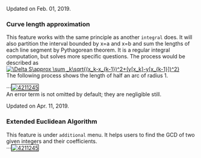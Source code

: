 Updated on Feb. 01, 2019. 
### Curve length approximation
This feature works with the same principle as another `integral` does. It will also partition the interval bounded by x=a and x=b and sum the lengths of each line segment by Pythagorean theorem. It is a regular integral computation, but solves more specific questions. The process would be described as   
<a href="https://www.codecogs.com/eqnedit.php?latex=\Delta&space;S\approx&space;\sum&space;_k\sqrt{(x_k-x_{k-1})^2&plus;(y[x_k]-y[x_{k-1}])^2}" target="_blank"><img src="https://latex.codecogs.com/gif.latex?\Delta&space;S\approx&space;\sum&space;_k\sqrt{(x_k-x_{k-1})^2&plus;(y[x_k]-y[x_{k-1}])^2}" title="\Delta S\approx \sum _k\sqrt{(x_k-x_{k-1})^2+(y[x_k]-y[x_{k-1}])^2}" /></a>  
The following process shows the length of half an arc of radius 1.
  
⋅⋅⋅<a href="https://i.imgur.com/1jUeuuI.png"><img src="https://i.imgur.com/1jUeuuI.png" alt="4211245" border="1"></a>  
An error term is not omitted by default; they are negligible still.

Updated on Apr. 11, 2019.
### Extended Euclidean Algorithm
This feature is under `additional` menu. It helps users to find the GCD of two given integers and their coefficients.  
⋅⋅⋅<a href="https://i.imgur.com/o8g2ec4.png"><img src="https://i.imgur.com/o8g2ec4.png" alt="4211245" border="1"></a> 
